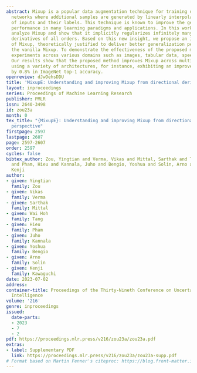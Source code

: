 ```yaml
---
abstract: Mixup is a popular data augmentation technique for training deep neural
  networks where additional samples are generated by linearly interpolating pairs
  of inputs and their labels. This technique is known to improve the generalization
  performance in many learning paradigms and applications. In this work, we first
  analyze Mixup and show that it implicitly regularizes infinitely many directional
  derivatives of all orders. Based on this new insight, we propose an improved version
  of Mixup, theoretically justified to deliver better generalization performance than
  the vanilla Mixup. To demonstrate the effectiveness of the proposed method, we conduct
  experiments across various domains such as images, tabular data, speech, and graphs.
  Our results show that the proposed method improves Mixup across multiple datasets
  using a variety of architectures, for instance, exhibiting an improvement over Mixup
  by 0.8% in ImageNet top-1 accuracy.
openreview: dJwDehsDDU
title: 'MixupE: Understanding and improving Mixup from directional derivative perspective'
layout: inproceedings
series: Proceedings of Machine Learning Research
publisher: PMLR
issn: 2640-3498
id: zou23a
month: 0
tex_title: "{MixupE}: Understanding and improving Mixup from directional derivative
  perspective"
firstpage: 2597
lastpage: 2607
page: 2597-2607
order: 2597
cycles: false
bibtex_author: Zou, Yingtian and Verma, Vikas and Mittal, Sarthak and Tang, Wai Hoh
  and Pham, Hieu and Kannala, Juho and Bengio, Yoshua and Solin, Arno and Kawaguchi,
  Kenji
author:
- given: Yingtian
  family: Zou
- given: Vikas
  family: Verma
- given: Sarthak
  family: Mittal
- given: Wai Hoh
  family: Tang
- given: Hieu
  family: Pham
- given: Juho
  family: Kannala
- given: Yoshua
  family: Bengio
- given: Arno
  family: Solin
- given: Kenji
  family: Kawaguchi
date: 2023-07-02
address:
container-title: Proceedings of the Thirty-Nineth Conference on Uncertainty in Artificial
  Intelligence
volume: '216'
genre: inproceedings
issued:
  date-parts:
  - 2023
  - 7
  - 2
pdf: https://proceedings.mlr.press/v216/zou23a/zou23a.pdf
extras:
- label: Supplementary PDF
  link: https://proceedings.mlr.press/v216/zou23a/zou23a-supp.pdf
# Format based on Martin Fenner's citeproc: https://blog.front-matter.io/posts/citeproc-yaml-for-bibliographies/
---
```

